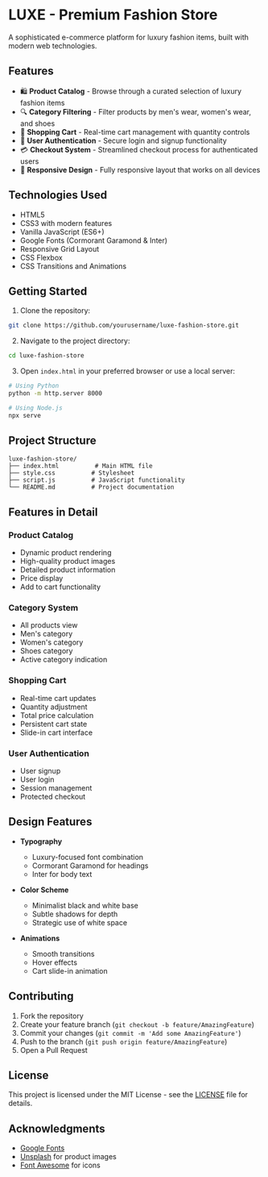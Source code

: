 # LUXE - Premium Fashion Store

A sophisticated e-commerce platform for luxury fashion items, built with modern web technologies.


## Features

- 🛍️ **Product Catalog** - Browse through a curated selection of luxury fashion items
- 🔍 **Category Filtering** - Filter products by men's wear, women's wear, and shoes
- 🛒 **Shopping Cart** - Real-time cart management with quantity controls
- 👤 **User Authentication** - Secure login and signup functionality
- 💳 **Checkout System** - Streamlined checkout process for authenticated users
- 📱 **Responsive Design** - Fully responsive layout that works on all devices

## Technologies Used

- HTML5
- CSS3 with modern features
- Vanilla JavaScript (ES6+)
- Google Fonts (Cormorant Garamond & Inter)
- Responsive Grid Layout
- CSS Flexbox
- CSS Transitions and Animations

## Getting Started

1. Clone the repository:
```bash
git clone https://github.com/yourusername/luxe-fashion-store.git
```

2. Navigate to the project directory:
```bash
cd luxe-fashion-store
```

3. Open `index.html` in your preferred browser or use a local server:
```bash
# Using Python
python -m http.server 8000

# Using Node.js
npx serve
```

## Project Structure

```
luxe-fashion-store/
├── index.html          # Main HTML file
├── style.css          # Stylesheet
├── script.js          # JavaScript functionality
└── README.md          # Project documentation
```

## Features in Detail

### Product Catalog
- Dynamic product rendering
- High-quality product images
- Detailed product information
- Price display
- Add to cart functionality

### Category System
- All products view
- Men's category
- Women's category
- Shoes category
- Active category indication

### Shopping Cart
- Real-time cart updates
- Quantity adjustment
- Total price calculation
- Persistent cart state
- Slide-in cart interface

### User Authentication
- User signup
- User login
- Session management
- Protected checkout

## Design Features

- **Typography**
  - Luxury-focused font combination
  - Cormorant Garamond for headings
  - Inter for body text

- **Color Scheme**
  - Minimalist black and white base
  - Subtle shadows for depth
  - Strategic use of white space

- **Animations**
  - Smooth transitions
  - Hover effects
  - Cart slide-in animation

## Contributing

1. Fork the repository
2. Create your feature branch (`git checkout -b feature/AmazingFeature`)
3. Commit your changes (`git commit -m 'Add some AmazingFeature'`)
4. Push to the branch (`git push origin feature/AmazingFeature`)
5. Open a Pull Request

## License

This project is licensed under the MIT License - see the [LICENSE](license.md) file for details.


## Acknowledgments

- [Google Fonts](https://fonts.google.com/)
- [Unsplash](https://unsplash.com/) for product images
- [Font Awesome](https://fontawesome.com/) for icons
